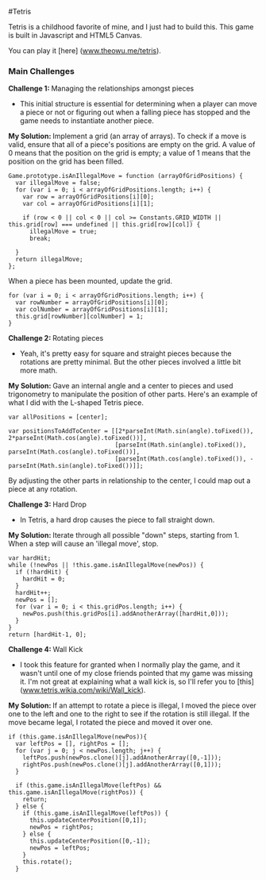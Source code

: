 #Tetris

Tetris is a childhood favorite of mine, and I just had to build this. This game is built in Javascript and HTML5 Canvas.

You can play it [here] (www.theowu.me/tetris).

### Main Challenges

<b> Challenge 1: </b> Managing the relationships amongst pieces 
- This initial structure is essential for determining when a player can move a piece or not or figuring out when a falling piece has stopped and the game needs to instantiate another piece.

<b> My Solution: </b>
Implement a grid (an array of arrays). To check if a move is valid, ensure that all of a piece's positions are empty on the grid. A value of 0 means that the position on the grid is empty; a value of 1 means that the position on the grid has been filled.
```
Game.prototype.isAnIllegalMove = function (arrayOfGridPositions) {
  var illegalMove = false;
  for (var i = 0; i < arrayOfGridPositions.length; i++) {
    var row = arrayOfGridPositions[i][0];
    var col = arrayOfGridPositions[i][1];

    if (row < 0 || col < 0 || col >= Constants.GRID_WIDTH || this.grid[row] === undefined || this.grid[row][col]) {
      illegalMove = true;
      break;

  }
  return illegalMove;
};
```

When a piece has been mounted, update the grid.
```
for (var i = 0; i < arrayOfGridPositions.length; i++) {
  var rowNumber = arrayOfGridPositions[i][0];
  var colNumber = arrayOfGridPositions[i][1];
  this.grid[rowNumber][colNumber] = 1;
}
```

<b> Challenge 2: </b>  Rotating pieces
- Yeah, it's pretty easy for square and straight pieces because the rotations are pretty minimal. But the other pieces involved a little bit more math.

<b> My Solution: </b>
Gave an internal angle and a center to pieces and used trigonometry to manipulate the position of other parts. Here's an example of what I did with the L-shaped Tetris piece.
```
var allPositions = [center];

var positionsToAddToCenter = [[2*parseInt(Math.sin(angle).toFixed()), 2*parseInt(Math.cos(angle).toFixed())],
                              [parseInt(Math.sin(angle).toFixed()), parseInt(Math.cos(angle).toFixed())],
                              [parseInt(Math.cos(angle).toFixed()), -parseInt(Math.sin(angle).toFixed())]];
```
By adjusting the other parts in relationship to the center, I could map out a piece at any rotation.

<b> Challenge 3: </b> Hard Drop
- In Tetris, a hard drop causes the piece to fall straight down.

<b> My Solution: </b>
Iterate through all possible "down" steps, starting from 1. When a step will cause an 'illegal move', stop.

```
var hardHit;
while (!newPos || !this.game.isAnIllegalMove(newPos)) {
  if (!hardHit) {
    hardHit = 0;
  }
  hardHit++;
  newPos = [];
  for (var i = 0; i < this.gridPos.length; i++) {
    newPos.push(this.gridPos[i].addAnotherArray([hardHit,0]));
  }
}
return [hardHit-1, 0];
```

<b> Challenge 4: </b> Wall Kick
- I took this feature for granted when I normally play the game, and it wasn't until one of my close friends pointed that my game was missing it. I'm not great at explaining what a wall kick is, so I'll refer you to [this] (www.tetris.wikia.com/wiki/Wall_kick).

<b> My Solution: </b>
If an attempt to rotate a piece is illegal, I moved the piece over one to the left and one to the right to see if the rotation is still illegal. If the move became legal, I rotated the piece and moved it over one.

```
if (this.game.isAnIllegalMove(newPos)){
  var leftPos = [], rightPos = [];
  for (var j = 0; j < newPos.length; j++) {
    leftPos.push(newPos.clone()[j].addAnotherArray([0,-1]));
    rightPos.push(newPos.clone()[j].addAnotherArray([0,1]));
  }

  if (this.game.isAnIllegalMove(leftPos) && this.game.isAnIllegalMove(rightPos)) {
    return;
  } else {
    if (this.game.isAnIllegalMove(leftPos)) {
      this.updateCenterPosition([0,1]);
      newPos = rightPos;
    } else {
      this.updateCenterPosition([0,-1]);
      newPos = leftPos;
    }
    this.rotate();
  }
```
